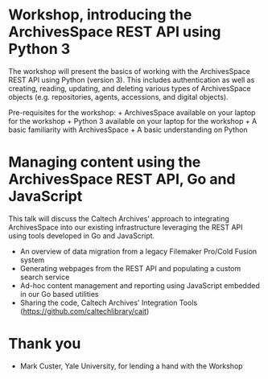 
# Workshop, introducing the ArchivesSpace REST API using Python 3

The workshop will present the basics of working with the ArchivesSpace REST API using Python (version 3).  This includes authentication as well as creating, reading, updating, and deleting various types of ArchivesSpace objects (e.g. repositories, agents, accessions, and digital objects).

Pre-requisites for the workshop:
    + ArchivesSpace available on your laptop for the workshop
    + Python 3 available on your laptop for the workshop
    + A basic familiarity with ArchivesSpace
    + A basic understanding on Python


# Managing content using the ArchivesSpace REST API, Go and JavaScript

This talk will discuss the Caltech Archives' approach to integrating ArchivesSpace
into our existing infrastructure leveraging the REST API using tools developed
in Go and JavaScript.

+ An overview of data migration from a legacy Filemaker Pro/Cold Fusion system
+ Generating webpages from the REST API and populating a custom search service
+ Ad-hoc content management and reporting using JavaScript embedded in our Go based utilities
+ Sharing the code, Caltech Archives' Integration Tools (https://github.com/caltechlibrary/cait)

# Thank you

+ Mark Custer, Yale University, for lending a hand with the Workshop

